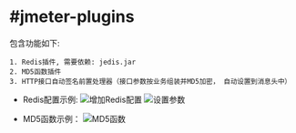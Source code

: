 #jmeter-plugins
====

包含功能如下:
````
1. Redis插件, 需要依赖: jedis.jar
2. MD5函数插件
3. HTTP接口自动签名前置处理器（接口参数按业务组装并MD5加密， 自动设置到消息头中）
````


- Redis配置示例:
![增加Redis配置](https://git.oschina.net/uploads/images/2017/0824/145903_9c81ea50_467163.png "AddRedis.png")
![设置参数](https://git.oschina.net/uploads/images/2017/0824/145911_2f15b300_467163.png "Redis.png")


- MD5函数示例：
![MD5函数](https://git.oschina.net/uploads/images/2017/0824/145918_2bcdb271_467163.png "MD5.png")